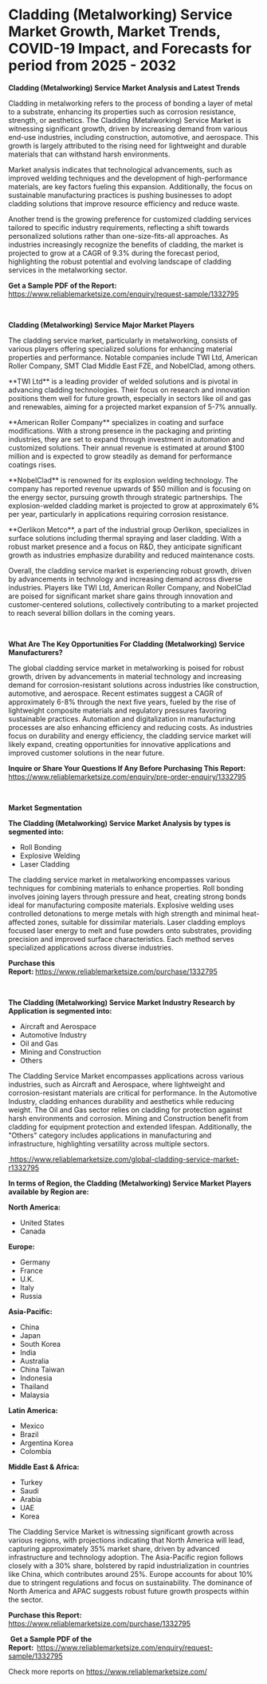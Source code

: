 <p><h1>Cladding (Metalworking) Service Market Growth, Market Trends, COVID-19 Impact, and Forecasts for period from 2025 - 2032</h1></p><p><strong>Cladding (Metalworking) Service Market Analysis and Latest Trends</strong></p>
<p><p>Cladding in metalworking refers to the process of bonding a layer of metal to a substrate, enhancing its properties such as corrosion resistance, strength, or aesthetics. The Cladding (Metalworking) Service Market is witnessing significant growth, driven by increasing demand from various end-use industries, including construction, automotive, and aerospace. This growth is largely attributed to the rising need for lightweight and durable materials that can withstand harsh environments.</p><p>Market analysis indicates that technological advancements, such as improved welding techniques and the development of high-performance materials, are key factors fueling this expansion. Additionally, the focus on sustainable manufacturing practices is pushing businesses to adopt cladding solutions that improve resource efficiency and reduce waste.</p><p>Another trend is the growing preference for customized cladding services tailored to specific industry requirements, reflecting a shift towards personalized solutions rather than one-size-fits-all approaches. As industries increasingly recognize the benefits of cladding, the market is projected to grow at a CAGR of 9.3% during the forecast period, highlighting the robust potential and evolving landscape of cladding services in the metalworking sector.</p></p>
<p><strong>Get a Sample PDF of the Report:&nbsp;</strong> <a href="https://www.reliablemarketsize.com/enquiry/request-sample/1332795?utm_campaign=2320&utm_medium=2&utm_source=Github&utm_content=ia&utm_term=27022025&utm_id=cladding-metalworking-service">https://www.reliablemarketsize.com/enquiry/request-sample/1332795</a></p>
<p>&nbsp;</p>
<p><strong>Cladding (Metalworking) Service Major Market Players</strong></p>
<p><p>The cladding service market, particularly in metalworking, consists of various players offering specialized solutions for enhancing material properties and performance. Notable companies include TWI Ltd, American Roller Company, SMT Clad Middle East FZE, and NobelClad, among others.</p><p>**TWI Ltd** is a leading provider of welded solutions and is pivotal in advancing cladding technologies. Their focus on research and innovation positions them well for future growth, especially in sectors like oil and gas and renewables, aiming for a projected market expansion of 5-7% annually.</p><p>**American Roller Company** specializes in coating and surface modifications. With a strong presence in the packaging and printing industries, they are set to expand through investment in automation and customized solutions. Their annual revenue is estimated at around $100 million and is expected to grow steadily as demand for performance coatings rises.</p><p>**NobelClad** is renowned for its explosion welding technology. The company has reported revenue upwards of $50 million and is focusing on the energy sector, pursuing growth through strategic partnerships. The explosion-welded cladding market is projected to grow at approximately 6% per year, particularly in applications requiring corrosion resistance.</p><p>**Oerlikon Metco**, a part of the industrial group Oerlikon, specializes in surface solutions including thermal spraying and laser cladding. With a robust market presence and a focus on R&D, they anticipate significant growth as industries emphasize durability and reduced maintenance costs.</p><p>Overall, the cladding service market is experiencing robust growth, driven by advancements in technology and increasing demand across diverse industries. Players like TWI Ltd, American Roller Company, and NobelClad are poised for significant market share gains through innovation and customer-centered solutions, collectively contributing to a market projected to reach several billion dollars in the coming years.</p></p>
<p>&nbsp;</p>
<p><strong>What Are The Key Opportunities For Cladding (Metalworking) Service Manufacturers?</strong></p>
<p><p>The global cladding service market in metalworking is poised for robust growth, driven by advancements in material technology and increasing demand for corrosion-resistant solutions across industries like construction, automotive, and aerospace. Recent estimates suggest a CAGR of approximately 6-8% through the next five years, fueled by the rise of lightweight composite materials and regulatory pressures favoring sustainable practices. Automation and digitalization in manufacturing processes are also enhancing efficiency and reducing costs. As industries focus on durability and energy efficiency, the cladding service market will likely expand, creating opportunities for innovative applications and improved customer solutions in the near future.</p></p>
<p><strong>Inquire or Share Your Questions If Any Before Purchasing This Report:</strong> <a href="https://www.reliablemarketsize.com/enquiry/pre-order-enquiry/1332795?utm_campaign=2320&utm_medium=2&utm_source=Github&utm_content=ia&utm_term=27022025&utm_id=cladding-metalworking-service">https://www.reliablemarketsize.com/enquiry/pre-order-enquiry/1332795</a></p>
<p>&nbsp;</p>
<p><strong>Market Segmentation</strong></p>
<p><strong>The Cladding (Metalworking) Service Market Analysis by types is segmented into:</strong></p>
<p><ul><li>Roll Bonding</li><li>Explosive Welding</li><li>Laser Cladding</li></ul></p>
<p><p>The cladding service market in metalworking encompasses various techniques for combining materials to enhance properties. Roll bonding involves joining layers through pressure and heat, creating strong bonds ideal for manufacturing composite materials. Explosive welding uses controlled detonations to merge metals with high strength and minimal heat-affected zones, suitable for dissimilar materials. Laser cladding employs focused laser energy to melt and fuse powders onto substrates, providing precision and improved surface characteristics. Each method serves specialized applications across diverse industries.</p></p>
<p><strong>Purchase this Report:&nbsp;</strong><a href="https://www.reliablemarketsize.com/purchase/1332795?utm_campaign=2320&utm_medium=2&utm_source=Github&utm_content=ia&utm_term=27022025&utm_id=cladding-metalworking-service">https://www.reliablemarketsize.com/purchase/1332795</a></p>
<p>&nbsp;</p>
<p><strong>The Cladding (Metalworking) Service Market Industry Research by Application is segmented into:</strong></p>
<p><ul><li>Aircraft and Aerospace</li><li>Automotive Industry</li><li>Oil and Gas</li><li>Mining and Construction</li><li>Others</li></ul></p>
<p><p>The Cladding Service Market encompasses applications across various industries, such as Aircraft and Aerospace, where lightweight and corrosion-resistant materials are critical for performance. In the Automotive Industry, cladding enhances durability and aesthetics while reducing weight. The Oil and Gas sector relies on cladding for protection against harsh environments and corrosion. Mining and Construction benefit from cladding for equipment protection and extended lifespan. Additionally, the "Others" category includes applications in manufacturing and infrastructure, highlighting versatility across multiple sectors.</p></p>
<p><a href="https://www.reliablemarketsize.com/global-cladding-service-market-r1332795?utm_campaign=2320&utm_medium=2&utm_source=Github&utm_content=ia&utm_term=27022025&utm_id=cladding-metalworking-service">&nbsp;https://www.reliablemarketsize.com/global-cladding-service-market-r1332795</a></p>
<p><strong>In terms of Region, the Cladding (Metalworking) Service Market Players available by Region are:</strong></p>
<p>
    <p> <strong> North America: </strong>
        <ul>
            <li>United States</li>
            <li>Canada</li>
        </ul>
        </p> 
    <p> <strong> Europe: </strong>
        <ul>
            <li>Germany</li>
            <li>France</li>
            <li>U.K.</li>
            <li>Italy</li>
            <li>Russia</li>
        </ul>
        </p> 
    <p> <strong> Asia-Pacific: </strong>
        <ul>
            <li>China</li>
            <li>Japan</li>
            <li>South Korea</li>
            <li>India</li>
            <li>Australia</li>
            <li>China Taiwan</li>
            <li>Indonesia</li>
            <li>Thailand</li>
            <li>Malaysia</li>
        </ul>
        </p> 
    <p> <strong> Latin America: </strong>
        <ul>
            <li>Mexico</li>
            <li>Brazil</li>
            <li>Argentina Korea</li>
            <li>Colombia</li>
        </ul>
        </p> 
    <p> <strong> Middle East & Africa: </strong>
        <ul>
            <li>Turkey</li>
            <li>Saudi</li>
            <li>Arabia</li>
            <li>UAE</li>
            <li>Korea</li>
        </ul>
    </p>
    </p>
<p><p>The Cladding Service Market is witnessing significant growth across various regions, with projections indicating that North America will lead, capturing approximately 35% market share, driven by advanced infrastructure and technology adoption. The Asia-Pacific region follows closely with a 30% share, bolstered by rapid industrialization in countries like China, which contributes around 25%. Europe accounts for about 10% due to stringent regulations and focus on sustainability. The dominance of North America and APAC suggests robust future growth prospects within the sector.</p></p>
<p><strong>Purchase this Report: </strong><a href="https://www.reliablemarketsize.com/purchase/1332795?utm_campaign=2320&utm_medium=2&utm_source=Github&utm_content=ia&utm_term=27022025&utm_id=cladding-metalworking-service">https://www.reliablemarketsize.com/purchase/1332795</a></p>
<p>&nbsp;<strong>Get a Sample PDF of the Report:&nbsp;&nbsp;</strong><a href="https://www.reliablemarketsize.com/enquiry/request-sample/1332795?utm_campaign=2320&utm_medium=2&utm_source=Github&utm_content=ia&utm_term=27022025&utm_id=cladding-metalworking-service">https://www.reliablemarketsize.com/enquiry/request-sample/1332795</a></p>
<p><strong></strong></p>
<p>Check more reports on <a href="https://www.reliablemarketsize.com/?utm_campaign=2320&utm_medium=2&utm_source=Github&utm_content=ia&utm_term=27022025&utm_id=cladding-metalworking-service">https://www.reliablemarketsize.com/</a></p>